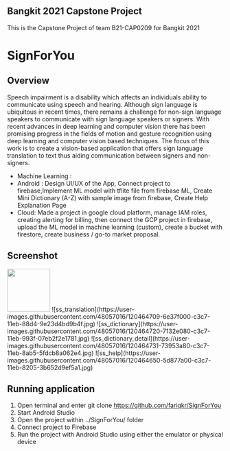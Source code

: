## Bangkit 2021 Capstone Project
This is the Capstone Project of team B21-CAP0209 for Bangkit 2021


# SignForYou

## Overview

Speech impairment is a disability which affects an individuals ability to communicate using speech and hearing. Although sign language is ubiquitous in recent times, there remains a challenge for non-sign language speakers to communicate with sign language speakers or signers. With recent advances in deep learning and computer vision there has been promising progress in the fields of motion and gesture recognition using deep learning and computer vision based techniques. The focus of this work is to create a vision-based application that offers sign language translation to text thus aiding communication between signers and non-signers.
  - Machine Learning :
  - Android : Design UI/UX of the App, Connect project to firebase,Implement ML model with tflite file from firebase ML, Create Mini Dictionary (A-Z) with sample image from firebase, Create Help Explanation Page
  - Cloud: Made a project in google cloud platform, manage IAM roles, creating alerting for billing, then connect the GCP project in firebase, upload the ML model in machine learning (custom), create a bucket with firestore, create business / go-to market proposal.

## Screenshot
<img src="https://user-images.githubusercontent.com/48057016/120464700-6bd59600-c3c7-11eb-8f11-130da17a6b82.jpg" width=100>
![ss_translation](https://user-images.githubusercontent.com/48057016/120464709-6e37f000-c3c7-11eb-88d4-9e23d4bd9b4f.jpg) 
![ss_dictionary](https://user-images.githubusercontent.com/48057016/120464720-7132e080-c3c7-11eb-993f-07eb2f2e1781.jpg) 
![ss_dictionary_detail](https://user-images.githubusercontent.com/48057016/120464731-73953a80-c3c7-11eb-8ab5-5fdcb8a062e4.jpg) 
![ss_help](https://user-images.githubusercontent.com/48057016/120464650-5d877a00-c3c7-11eb-8205-3b652d9ef5a1.jpg)

## Running application
1. Open terminal and enter git clone https://github.com/fariqkr/SignForYou 
2. Start Android Studio
3. Open the project within ../SignForYou/ folder
4. Connect project to Firebase
5. Run the project with Android Studio using either the emulator or physical device
